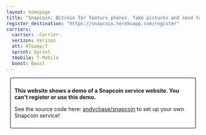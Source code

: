 ```yaml
---
layout: homepage
title: "Snapcoin: Bitcoin for feature phones. Take pictures and send to spend."
register_destination: "https://snapcoin.herokuapp.com/register"
carriers:
  carrier: -Carrier-
  verizon: Verizon
  att: AT&amp;T
  sprint: Sprint
  tmobile: T-Mobile
  boost: Boost
---
```


<div style="background-color: white; border: 1px solid black; padding: 10px; margin: 10px; border-radius: 2px;">


  <p><b>This website shows a demo of a Snapcoin service website. You can't register or use this demo.</b></p>

  <p>See the source code here: <a href="https://github.com/andychase/snapcoin">andychase/snapcoin</a> to set up your own Snapcoin service!
  </p>


</div>
